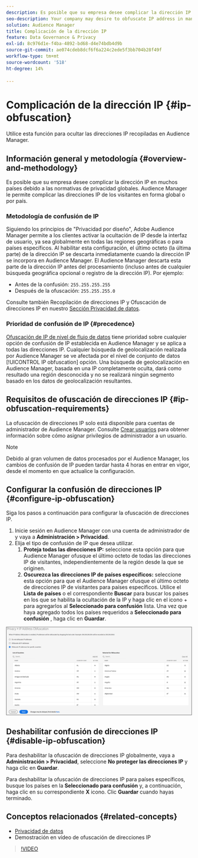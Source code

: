```yaml
---
description: Es posible que su empresa desee complicar la dirección IP en muchos países debido a las normativas de privacidad globales. Audience Manager le permite complicar las direcciones IP de los visitantes en forma global o por país.
seo-description: Your company may desire to obfuscate IP address in many countries due to global privacy regulations. Audience Manager allows you to obfuscate visitor IP addresses on a global or country-by-country basis.
solution: Audience Manager
title: Complicación de la dirección IP
feature: Data Governance & Privacy
exl-id: 8c976d1e-f4ba-4892-bd68-d4e74bdb4d9b
source-git-commit: ae074cdeb8dcf6f6a224c2ede5f3bb704b28f49f
workflow-type: tm+mt
source-wordcount: '518'
ht-degree: 14%

---
```


# Complicación de la dirección IP {#ip-obfuscation}

Utilice esta función para ocultar las direcciones IP recopiladas en Audience Manager.

## Información general y metodología {#overview-and-methodology}

Es posible que su empresa desee complicar la dirección IP en muchos países debido a las normativas de privacidad globales. Audience Manager le permite complicar las direcciones IP de los visitantes en forma global o por país.

### Metodología de confusión de IP

Siguiendo los principios de &quot;Privacidad por diseño&quot;, Adobe Audience Manager permite a los clientes activar la ocultación de IP desde la interfaz de usuario, ya sea globalmente en todas las regiones geográficas o para países específicos. Al habilitar esta configuración, el último octeto (la última parte) de la dirección IP se descarta inmediatamente cuando la dirección IP se incorpora en Audience Manager. El Audience Manager descarta esta parte de la dirección IP antes del procesamiento (incluso antes de cualquier búsqueda geográfica opcional o registro de la dirección IP). Por ejemplo:

* Antes de la confusión: `255.255.255.255`
* Después de la ofuscación: `255.255.255.0`

Consulte también Recopilación de direcciones IP y Ofuscación de direcciones IP en nuestro [Sección Privacidad de datos](/help/using/overview/data-security-and-privacy/data-privacy.md).

### Prioridad de confusión de IP {#precedence}

[Ofuscación de IP de nivel de flujo de datos](https://experienceleague.adobe.com/docs/experience-platform/edge/datastreams/configure.html?lang=en#create) tiene prioridad sobre cualquier opción de confusión de IP establecida en Audience Manager y se aplica a todas las direcciones IP. Cualquier búsqueda de geolocalización realizada por Audience Manager se ve afectada por el nivel de conjunto de datos [!UICONTROL IP obfuscation] opción. Una búsqueda de geolocalización en Audience Manager, basada en una IP completamente oculta, dará como resultado una región desconocida y no se realizará ningún segmento basado en los datos de geolocalización resultantes.

## Requisitos de ofuscación de direcciones IP {#ip-obfuscation-requirements}

La ofuscación de direcciones IP solo está disponible para cuentas de administrador de Audience Manager. Consulte [Crear usuarios](/help/using/features/administration/administration-overview.md#create-users) para obtener información sobre cómo asignar privilegios de administrador a un usuario.

>[!NOTE]
>
> Debido al gran volumen de datos procesados por el Audience Manager, los cambios de confusión de IP pueden tardar hasta 4 horas en entrar en vigor, desde el momento en que actualice la configuración.

## Configurar la confusión de direcciones IP {#configure-ip-obfuscation}

Siga los pasos a continuación para configurar la ofuscación de direcciones IP.

1. Inicie sesión en Audience Manager con una cuenta de administrador de y vaya a **Administración > Privacidad**.
2. Elija el tipo de confusión de IP que desea utilizar.
   1. **Proteja todas las direcciones IP:** seleccione esta opción para que Audience Manager ofusque el último octeto de todas las direcciones IP de visitantes, independientemente de la región desde la que se originen.
   2. **Oscurezca las direcciones IP de países específicos:** seleccione esta opción para que el Audience Manager ofusque el último octeto de direcciones IP de visitantes para países específicos. Utilice el **Lista de países** o el correspondiente **Buscar** para buscar los países en los que se habilita la ocultación de la IP y haga clic en el icono + para agregarlos al **Seleccionado para confusión** lista. Una vez que haya agregado todos los países requeridos a **Seleccionado para confusión** , haga clic en **Guardar**.

![](assets/ip-obfuscation.png)

## Deshabilitar confusión de direcciones IP {#disable-ip-obfuscation}

Para deshabilitar la ofuscación de direcciones IP globalmente, vaya a **Administración > Privacidad**, seleccione **No proteger las direcciones IP** y haga clic en **Guardar**.

Para deshabilitar la ofuscación de direcciones IP para países específicos, busque los países en la **Seleccionado para confusión** y, a continuación, haga clic en su correspondiente **X** icono. Clic **Guardar** cuando hayas terminado.

## Conceptos relacionados {#related-concepts}

* [Privacidad de datos](/help/using/overview/data-security-and-privacy/data-privacy.md)
* Demostración en vídeo de ofuscación de direcciones IP
>[!VIDEO](https://video.tv.adobe.com/v/27218/)
